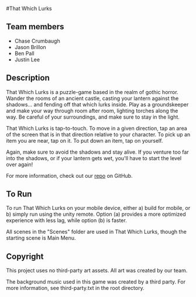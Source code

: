 #That Which Lurks


Team members
--------
* Chase Crumbaugh
* Jason Brillon
* Ben Pall
* Justin Lee

Description
---------
That Which Lurks is a puzzle-game based in the realm of gothic horror. Wander the rooms of an ancient castle, casting your lantern against the shadows... and fending off that which lurks inside. Play as a groundskeeper and make your way through room after room, lighting torches along the way. Be careful of your surroundings, and make sure to stay in the light.

That Which Lurks is tap-to-touch. To move in a given direction, tap an area of the screen that is in that direction relative to your character. To pick up an item you are near, tap on it. To put down an item, tap on yourself.

Again, make sure to avoid the shadows and stay alive. If you venture too far into the shadows, or if your lantern gets wet, you'll have to start the level over again!

For more information, check out our [repo](https://github.com/crumbaugh/Lantern) on GitHub.

To Run
------
To run That Which Lurks on your mobile device, either a) build for mobile, or b) simply run using the unity remote. Option (a) provides a more optimized experience with less lag, while option (b) is faster.

All scenes in the "Scenes" folder are used in That Which Lurks, though the starting scene is Main Menu.





Copyright
---------
This project uses no third-party art assets. All art was created by our team.

The background music used in this game was created by a third party. For more information, see third-party.txt in the root directory.
